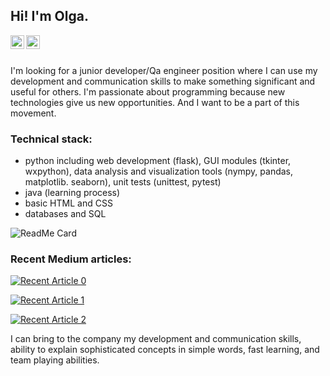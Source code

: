 ## Hi! I'm Olga.

<p><a target="_blank"  href="https://www.linkedin.com/in/shebeolga/"rel="nofollow">
  <img align="left" alt="Olga Shebeko | LinkedIn" width="22px" src="https://user-images.githubusercontent.com/59893947/102355265-4dfcac00-3fb4-11eb-8487-c7433c26c3d0.png" style="max-width:100%;"></a>
<a target="_blank"  href="https://shebeolga.medium.com/" rel="nofollow">
  <img align="left" alt="Olga Shebeko | Medium" width="22px" src="https://user-images.githubusercontent.com/59893947/102355522-a2a02700-3fb4-11eb-804d-d21b2d2c563f.png" style="max-width:100%;"></a></p><br>
<br>

<p>I'm looking for a junior developer/Qa engineer position where I can use my development and communication skills to make something significant and useful for others. I'm passionate about programming because new technologies give us new opportunities. And I want to be a part of this movement.</p>

### Technical stack:
- python including web development (flask), GUI modules (tkinter, wxpython), data analysis and visualization tools (nympy, pandas, matplotlib. seaborn), unit tests (unittest, pytest)
- java (learning process)
- basic HTML and CSS
- databases and SQL

![ReadMe Card](https://github-readme-stats.vercel.app/api/pin/?username=shebeolga&repo=ToDo-Application)

### Recent Medium articles:

<a target="_blank" href="https://github-readme-medium-recent-article.vercel.app/medium/@shebeolga/0"><img src="https://github-readme-medium-recent-article.vercel.app/medium/@shebeolga/0" alt="Recent Article 0"></a>

<a target="_blank" href="https://github-readme-medium-recent-article.vercel.app/medium/@shebeolga/1"><img src="https://github-readme-medium-recent-article.vercel.app/medium/@shebeolga/1" alt="Recent Article 1"></a>

<a target="_blank" href="https://github-readme-medium-recent-article.vercel.app/medium/@shebeolga/2"><img src="https://github-readme-medium-recent-article.vercel.app/medium/@shebeolga/2" alt="Recent Article 2"></a>

I can bring to the company my development and communication skills, ability to explain sophisticated concepts in simple words, fast learning, and team playing abilities.
<!--
**shebeolga/shebeolga** is a ✨ _special_ ✨ repository because its `README.md` (this file) appears on your GitHub profile.

Here are some ideas to get you started:

- 🔭 I’m currently working on ...
- 🌱 I’m currently learning ...
- 👯 I’m looking to collaborate on ...
- 🤔 I’m looking for help with ...
- 💬 Ask me about ...
- 📫 How to reach me: ...
- 😄 Pronouns: ...
- ⚡ Fun fact: ...
-->
